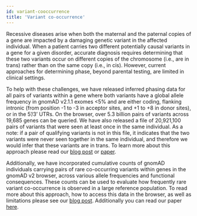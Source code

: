 ```yaml
---
id: variant-cooccurrence
title: 'Variant co-occurrence'
---
```


Recessive diseases arise when both the maternal and the paternal copies of a gene are impacted by a damaging genetic variant in the affected individual. When a patient carries two different potentially causal variants in a gene for a given disorder, accurate diagnosis requires determining that these two variants occur on different copies of the chromosome (i.e., are in trans) rather than on the same copy (i.e., in cis). However, current approaches for determining phase, beyond parental testing, are limited in clinical settings.

To help with these challenges, we have released inferred phasing data for all pairs of variants within a gene where both variants have a global allele frequency in gnomAD v2.1.1 exomes <5% and are either coding, flanking intronic (from position -1 to -3 in acceptor sites, and +1 to +8 in donor sites), or in the 5’/3’ UTRs. On the browser, over 5.3 billion pairs of variants across 19,685 genes can be queried. We have also released a file of 20,921,100 pairs of variants that were seen at least once in the same individual. As a note: if a pair of qualifying variants is not in this file, it indicates that the two variants were never seen together in the same individual, and therefore we would infer that these variants are in trans. To learn more about this approach please read our [blog post](https://gnomad.broadinstitute.org/news/2021-07-variant-co-occurrence-phasing-information-in-gnomad/) or [paper](https://www.nature.com/articles/s41588-023-01608-3).

Additionally, we have incorporated cumulative counts of gnomAD individuals carrying pairs of rare co-occurring variants within genes in the gnomAD v2 browser, across various allele frequencies and functional consequences. These counts can be used to evaluate how frequently rare variant co-occurrence is observed in a large reference population. To read more about this approach, how to access this data in the browser, as well as limitations please see our [blog post](https://gnomad.broadinstitute.org/news/2023-03-variant-co-occurrence-counts-by-gene-in-gnomad/). Additionally you can read our paper [here](https://www.nature.com/articles/s41588-023-01608-3).
